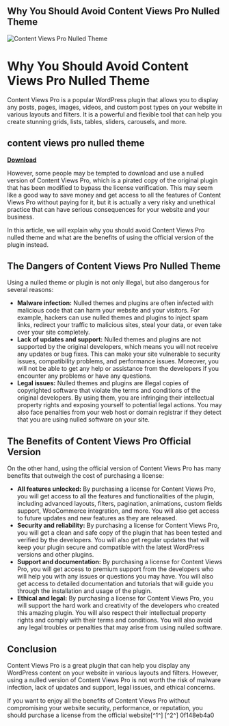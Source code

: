 ## Why You Should Avoid Content Views Pro Nulled Theme

 
![Content Views Pro Nulled Theme](https://encrypted-tbn0.gstatic.com/images?q=tbn:ANd9GcQQl4_gGDqv-YXFinJmYoC3Rl_erAfNb9Qnr170dxo7nUrwfcyZ2fnAKWY)

 
# Why You Should Avoid Content Views Pro Nulled Theme
 
Content Views Pro is a popular WordPress plugin that allows you to display any posts, pages, images, videos, and custom post types on your website in various layouts and filters. It is a powerful and flexible tool that can help you create stunning grids, lists, tables, sliders, carousels, and more.
 
## content views pro nulled theme


[**Download**](https://www.google.com/url?q=https%3A%2F%2Furlca.com%2F2tKwm2&sa=D&sntz=1&usg=AOvVaw1p3emWR78PXcB3AfEMtSCx)

 
However, some people may be tempted to download and use a nulled version of Content Views Pro, which is a pirated copy of the original plugin that has been modified to bypass the license verification. This may seem like a good way to save money and get access to all the features of Content Views Pro without paying for it, but it is actually a very risky and unethical practice that can have serious consequences for your website and your business.
 
In this article, we will explain why you should avoid Content Views Pro nulled theme and what are the benefits of using the official version of the plugin instead.
 
## The Dangers of Content Views Pro Nulled Theme
 
Using a nulled theme or plugin is not only illegal, but also dangerous for several reasons:
 
- **Malware infection:** Nulled themes and plugins are often infected with malicious code that can harm your website and your visitors. For example, hackers can use nulled themes and plugins to inject spam links, redirect your traffic to malicious sites, steal your data, or even take over your site completely.
- **Lack of updates and support:** Nulled themes and plugins are not supported by the original developers, which means you will not receive any updates or bug fixes. This can make your site vulnerable to security issues, compatibility problems, and performance issues. Moreover, you will not be able to get any help or assistance from the developers if you encounter any problems or have any questions.
- **Legal issues:** Nulled themes and plugins are illegal copies of copyrighted software that violate the terms and conditions of the original developers. By using them, you are infringing their intellectual property rights and exposing yourself to potential legal actions. You may also face penalties from your web host or domain registrar if they detect that you are using nulled software on your site.

## The Benefits of Content Views Pro Official Version
 
On the other hand, using the official version of Content Views Pro has many benefits that outweigh the cost of purchasing a license:

- **All features unlocked:** By purchasing a license for Content Views Pro, you will get access to all the features and functionalities of the plugin, including advanced layouts, filters, pagination, animations, custom fields support, WooCommerce integration, and more. You will also get access to future updates and new features as they are released.
- **Security and reliability:** By purchasing a license for Content Views Pro, you will get a clean and safe copy of the plugin that has been tested and verified by the developers. You will also get regular updates that will keep your plugin secure and compatible with the latest WordPress versions and other plugins.
- **Support and documentation:** By purchasing a license for Content Views Pro, you will get access to premium support from the developers who will help you with any issues or questions you may have. You will also get access to detailed documentation and tutorials that will guide you through the installation and usage of the plugin.
- **Ethical and legal:** By purchasing a license for Content Views Pro, you will support the hard work and creativity of the developers who created this amazing plugin. You will also respect their intellectual property rights and comply with their terms and conditions. You will also avoid any legal troubles or penalties that may arise from using nulled software.

## Conclusion
 
Content Views Pro is a great plugin that can help you display any WordPress content on your website in various layouts and filters. However, using a nulled version of Content Views Pro is not worth the risk of malware infection, lack of updates and support, legal issues, and ethical concerns.
 
If you want to enjoy all the benefits of Content Views Pro without compromising your website security, performance, or reputation, you should purchase a license from the official website[^1^] [^2^]
 0f148eb4a0
